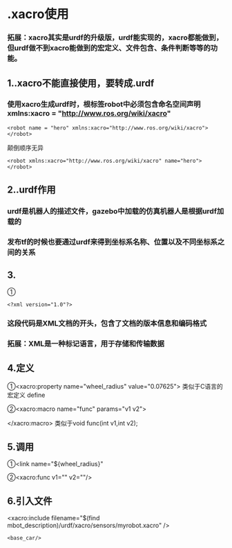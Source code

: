 # .xacro使用
### 拓展：xacro其实是urdf的升级版，urdf能实现的，xacro都能做到，但urdf做不到xacro能做到的宏定义、文件包含、条件判断等等的功能。
## 1..xacro不能直接使用，要转成.urdf
### 使用xacro生成urdf时，根标签robot中必须包含命名空间声明xmlns:xacro = "http://www.ros.org/wiki/xacro"
```
<robot name = "hero" xmlns:xacro="http://www.ros.org/wiki/xacro">
</robot>
```
颠倒顺序无异
```
<robot xmlns:xacro="http://www.ros.org/wiki/xacro" name="hero">
</robot>
```
## 2..urdf作用
### urdf是机器人的描述文件，gazebo中加载的仿真机器人是根据urdf加载的
### 发布tf的时候也要通过urdf来得到坐标系名称、位置以及不同坐标系之间的关系

## 3.
①
```
<?xml version="1.0"?>
```
### 这段代码是XML文档的开头，包含了文档的版本信息和编码格式

### 拓展：XML是一种标记语言，用于存储和传输数据

## 4.定义
 ①<xacro:property name="wheel_radius" value="0.07625">
类似于C语言的宏定义 define

 ②<xacro:macro name="func" params="v1 v2">
  <!-- 代码块 -->
  </xacro:macro>
类似于void func(int v1,int v2);

## 5.调用
 ①<link name="${wheel_radius}"

 ②<xacro:func v1="" v2=""/>

## 6.引入文件
 <xacro:include filename="$(find mbot_description)/urdf/xacro/sensors/myrobot.xacro" />      <!--这个是引入文件的语法，find后面跟的是功能包-->

    <base_car/>
